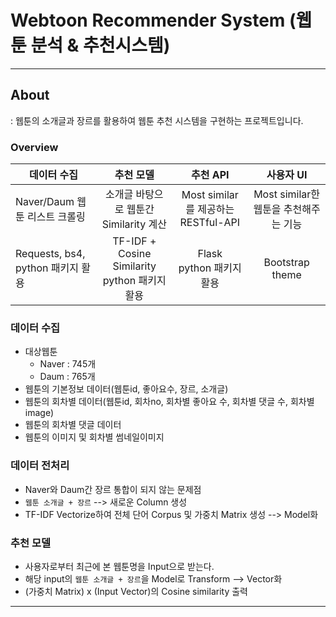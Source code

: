 # Webtoon Recommender System (웹툰 분석 & 추천시스템)
--- 
## About
: 웹툰의 소개글과 장르를 활용하여 웹툰 추천 시스템을 구현하는 프로젝트입니다.

### Overview
|  데이터 수집   | 추천 모델 | 추천 API  | 사용자 UI |
| ------------- |:-------------:|:---------:|:---------:|
| Naver/Daum 웹툰 리스트 크롤링 | 소개글 바탕으로 웹툰간 Similarity 계산 | Most similar를 제공하는 RESTful-API | Most similar한 웹툰을 추천해주는 기능 |
| Requests, bs4, python 패키지 활용 | TF-IDF + Cosine Similarity <br> python 패키지 활용 | Flask <br> python 패키지 활용 | Bootstrap theme |
### 데이터 수집
  - 대상웹툰
    - Naver : 745개
    - Daum : 765개
  - 웹툰의 기본정보 데이터(웹툰id, 좋아요수, 장르, 소개글)
  - 웹툰의 회차별 데이터(웹툰id, 회차no, 회차별 좋아요 수, 회차별 댓글 수, 회차별 image)
  - 웹툰의 회차별 댓글 데이터
  - 웹툰의 이미지 및 회차별 썸네일이미지

### 데이터 전처리
  - Naver와 Daum간 장르 통합이 되지 않는 문제점
  - `웹툰 소개글 + 장르` --> 새로운 Column 생성
  - TF-IDF Vectorize하여 전체 단어 Corpus 및 가중치 Matrix 생성 --> Model화
  
### 추천 모델
  - 사용자로부터 최근에 본 웹툰명을 Input으로 받는다.
  - 해당 input의 `웹툰 소개글 + 장르`을 Model로 Transform --> Vector화
  - (가중치 Matrix) x (Input Vector)의 Cosine similarity 출력

--- 

